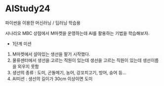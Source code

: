 # AIStudy24
파이썬을 이용한 머신러닝 / 딥러닝 학습용

시나리오
MBC 상점에서 M마켓을 운영하는데 AI를 활용하는 기법을 학습해보자.

- 1단계 미션
1. M마켓에서 살아있는 생선을 팔기 시작했다.
2. 물류센터에서 생선을 고르는 직원이 있는데 생선을 고르는 직원이 있는데 생선이름을 외우지 못함
3. 생선의 종류 : 도미, 곤돌메기, 농어, 강꼬치고기, 방어, 숭어 등...
4. AI미션 : 생선의 길이가 30cm 이상이면 도미
